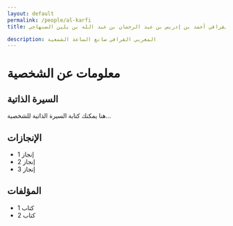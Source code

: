 ```yaml
---
layout: default
permalink: /people/al-karfi
title: شهاب الدين القرافي أحمد بن إدريس بن عبد الرحمان بن عبد الله بن يلين الصنهاجي

description: المغربي القرافي صانع الساعة الشمعية
---
```


# معلومات عن الشخصية

## السيرة الذاتية
هنا يمكنك كتابة السيرة الذاتية للشخصية...

## الإنجازات
- إنجاز 1
- إنجاز 2
- إنجاز 3

## المؤلفات
- كتاب 1
- كتاب 2

